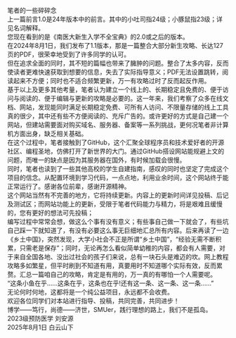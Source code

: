 笔者的一些碎碎念   
上一篇前言1.0是24年版本中的前言。其中的小吐司指24级；小豚鼠指23级；详见名词解释。  
您现在看到的是《南医大新生入学不全宝典》的2.0或之后的版本。  
在2024年8月1日，我们发布了1.1版本，那是一篇整合大部分新生攻略、长达127页的PDF，很荣幸地受到了许多同学的认可。  
但在追求全面的同时，其不短的篇幅也带来了臃肿的问题。整合了太多内容，反而使读者更难快速获取到想要的信息，失去了实际指导意义；PDF无法设置跳转，阅读起来不方便；同时也不适合频繁更新，万一有攻略过时了反而起反作用。    
基于以上及更多其他考量，笔者认为建立一个线上的、长期稳定且免费的、便于访问与阅读的、便于编辑与更新的攻略是必要的。这一年来，我们考察了众多在线文档、网站，发现能同时满足长期稳定免费、可所有人访问、不限量存储的线上工具真的很少，其中还有些不方便阅读的、充斥广告的。或许更好的方式是自己建一个网站，但建站需要面对购买域名、服务器、备案等一系列挑战，更何况笔者非计算机方面出身，缺乏相关基础。   
在这个过程中，笔者接触到了GitHub，这个汇聚全球程序员和技术爱好者的开源社区、编程圣地，仿佛打开了新世界的大门。通过GitHub搭设网站能规避上文的问题，而唯一的缺点是因为其服务器在国外，有时候加载会很慢。   
同时，笔者也读到了一些其他高校的学生自建指南，感叹的同时也坚定了完成这个项目的信念。从配置环境到学习代码，一点点地，利用业余时间，这个网站终于能正常运行了。感谢各位前辈，感谢开源精神。   
这个网站当然有不完善的地方，它将持续更新。内容上的更新时间详见投稿、后记及测试区；而网站功能上的更新，受限于笔者代码能力与精力，将是艰难且缓慢的，您有更好的想法可先投稿；   
编写过程中常常会想，做这么个事有没有意义；有些事自己做一下就会了，有些坑自己踩一下就知道了，有没有必要这么事无巨细地汇总所有内容。后来再读了一边《乡土中国》，突然发现，大学小社会不正是所谓“乡土中国”，“经验无需不断积累，只需老是保存”；同时，无论再怎么看似简单幼稚的内容，都会有人需要，对于来自全国各地、没出过社会的孩子们来说，总有一块石头是难迈的坎。网上教程攻略多如繁星，但平时刷到不知道有用，真要用时不知道哪个实际有效，反而累赘。汇总一篇咱自己的攻略，肯定是有用的，万一真的有哪怕一个人需要呢。  
“这条小鱼在乎……这条在乎，这条也在乎!还有这一条、这一条、这一条……”  
无论何时何地，这都将是一个纯公益项目，永远都不会收费。   
欢迎各位同学们对本站进行指导、投稿，共同完善，共同进步！   
博学——笃行，尚德——济世，SMUer，践行理想的路上，我们不是孤岛。   
2023级预防医学 刘安源   
2025年8月1日 白云山下